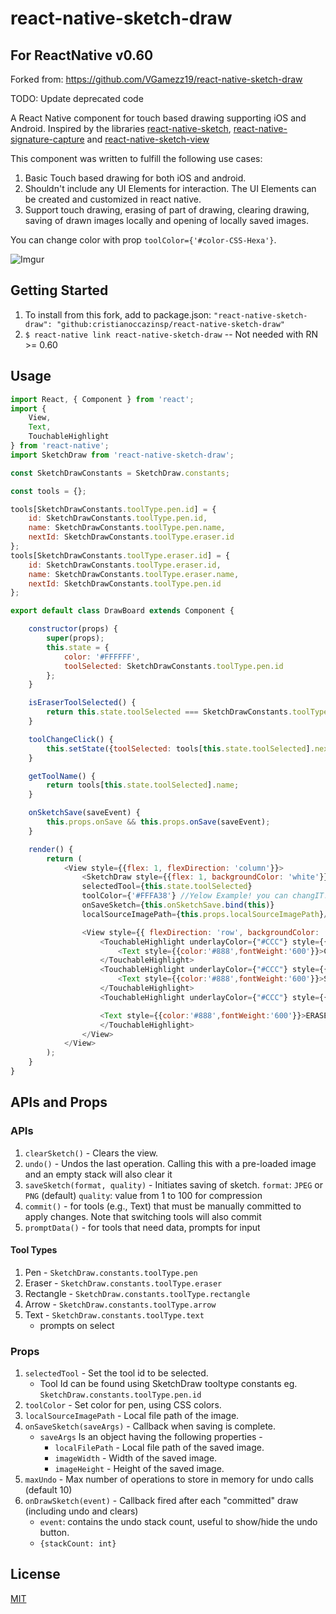 # react-native-sketch-draw

## For ReactNative v0.60

Forked from: https://github.com/VGamezz19/react-native-sketch-draw

TODO: Update deprecated code

A React Native component for touch based drawing supporting iOS and Android. Inspired by the libraries [react-native-sketch](https://github.com/jgrancher/react-native-sketch), [react-native-signature-capture](https://github.com/RepairShopr/react-native-signature-capture) and [react-native-sketch-view](https://github.com/keshavkaul/react-native-sketch-view)

This component was written to fulfill the following use cases:

1. Basic Touch based drawing for both iOS and android.
2. Shouldn't include any UI Elements for interaction. The UI Elements can be created and customized in react native.
3. Support touch drawing, erasing of part of drawing, clearing drawing, saving of drawn images locally and opening of locally saved images.

You can change color with prop `toolColor={'#color-CSS-Hexa'}`.

![Imgur](https://i.imgur.com/K2tCYNR.png)
## Getting Started

1. To install from this fork, add to package.json: `"react-native-sketch-draw": "github:cristianoccazinsp/react-native-sketch-draw"`
2. `$ react-native link react-native-sketch-draw` -- Not needed with RN >= 0.60

## Usage

```javascript
import React, { Component } from 'react';
import {
    View,
    Text,
    TouchableHighlight
} from 'react-native';
import SketchDraw from 'react-native-sketch-draw';

const SketchDrawConstants = SketchDraw.constants;

const tools = {};

tools[SketchDrawConstants.toolType.pen.id] = {
    id: SketchDrawConstants.toolType.pen.id,
    name: SketchDrawConstants.toolType.pen.name,
    nextId: SketchDrawConstants.toolType.eraser.id
};
tools[SketchDrawConstants.toolType.eraser.id] = {
    id: SketchDrawConstants.toolType.eraser.id,
    name: SketchDrawConstants.toolType.eraser.name,
    nextId: SketchDrawConstants.toolType.pen.id
};

export default class DrawBoard extends Component {

    constructor(props) {
        super(props);
        this.state = {
            color: '#FFFFFF',
            toolSelected: SketchDrawConstants.toolType.pen.id
        };
    }

    isEraserToolSelected() {
        return this.state.toolSelected === SketchDrawConstants.toolType.eraser.id;
    }

    toolChangeClick() {
        this.setState({toolSelected: tools[this.state.toolSelected].nextId});
    }

    getToolName() {
        return tools[this.state.toolSelected].name;
    }

    onSketchSave(saveEvent) {
        this.props.onSave && this.props.onSave(saveEvent);
    }

    render() {
        return (
            <View style={{flex: 1, flexDirection: 'column'}}>
                <SketchDraw style={{flex: 1, backgroundColor: 'white'}} ref="sketchRef"
                selectedTool={this.state.toolSelected}
                toolColor={'#FFFA38'} //Yelow Example! you can changIT!
                onSaveSketch={this.onSketchSave.bind(this)}
                localSourceImagePath={this.props.localSourceImagePath}/>

                <View style={{ flexDirection: 'row', backgroundColor: '#EEE'}}>
                    <TouchableHighlight underlayColor={"#CCC"} style={{ flex: 1, alignItems: 'center', paddingVertical:20 }} onPress={() => { this.refs.sketchRef.clearSketch() }}>
                        <Text style={{color:'#888',fontWeight:'600'}}>CLEAR</Text>
                    </TouchableHighlight>
                    <TouchableHighlight underlayColor={"#CCC"} style={{ flex: 1, alignItems: 'center', paddingVertical:20, borderLeftWidth:1, borderRightWidth:1, borderColor:'#DDD' }} onPress={() => { this.refs.sketchRef.saveSketch() }}>
                        <Text style={{color:'#888',fontWeight:'600'}}>SAVE</Text>
                    </TouchableHighlight>
                    <TouchableHighlight underlayColor={"#CCC"} style={{ flex: 1, justifyContent:'center', alignItems: 'center', backgroundColor:this.isEraserToolSelected() ? "#CCC" : "rgba(0,0,0,0)" }} onPress={this.toolChangeClick.bind(this)}>

                    <Text style={{color:'#888',fontWeight:'600'}}>ERASER</Text>
                    </TouchableHighlight>
                </View>
            </View>
        );
    }
}
```

## APIs and Props

### APIs

1. `clearSketch()` - Clears the view.
3. `undo()` - Undos the last operation. Calling this with a pre-loaded image and an empty stack will also clear it
3. `saveSketch(format, quality)` - Initiates saving of sketch.
    `format`: `JPEG` or `PNG` (default)
    `quality`: value from 1 to 100 for compression
4. `commit()` - for tools (e.g., Text) that must be manually committed to apply changes.
    Note that switching tools will also commit
5. `promptData()` - for tools that need data, prompts for input

#### Tool Types

1. Pen - `SketchDraw.constants.toolType.pen`
2. Eraser - `SketchDraw.constants.toolType.eraser`
3. Rectangle - `SketchDraw.constants.toolType.rectangle`
4. Arrow - `SketchDraw.constants.toolType.arrow`
4. Text - `SketchDraw.constants.toolType.text`
    * prompts on select

### Props

1. `selectedTool` - Set the tool id to be selected.
    *  Tool Id can be found using SketchDraw tooltype constants eg. `SketchDraw.constants.toolType.pen.id`
2. `toolColor` - Set color for pen, using CSS colors.
3. `localSourceImagePath` - Local file path of the image.
4. `onSaveSketch(saveArgs)` - Callback when saving is complete.
    * `saveArgs` Is an object having the following properties -
        * `localFilePath` - Local file path of the saved image.
        * `imageWidth` - Width of the saved image.
        * `imageHeight` - Height of the saved image.
5. `maxUndo` - Max number of operations to store in memory for undo calls (default 10)
6. `onDrawSketch(event)` - Callback fired after each "committed" draw (including undo and clears)
    * `event`: contains the undo stack count, useful to show/hide the undo button.
    * `{stackCount: int}`

## License

[MIT](./LICENSE)
